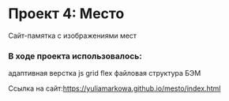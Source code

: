 # Проект 4: Место
Сайт-памятка с изображениями мест

### В ходе проекта использовалось:
адаптивная верстка
js
grid
flex
файловая структура БЭМ

Ссылка на сайт:https://yuliamarkowa.github.io/mesto/index.html
